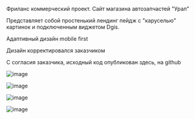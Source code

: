 Фриланс коммерческий проект. Сайт магазина автозапчастей "Урал"

Представляет собой простенький лендинг пейдж с "каруселью" картинок и подключенным виджетом Dgis.

Адаптивный дизайн mobile first

Дизайн корректировался заказчиком

С согласия заказчика, исходный код опубликован здесь, на github

![image](https://github.com/17u5h/dmitry-rogozhkin-ural/assets/102058870/f248d47b-e16e-44ac-af0c-debddb81c705)

![image](https://github.com/17u5h/dmitry-rogozhkin-ural/assets/102058870/dae2035e-f3ec-4515-9ef2-5a6edb9b1da0)

![image](https://github.com/17u5h/dmitry-rogozhkin-ural/assets/102058870/7687a2cd-4659-403b-8545-0f21b291b750)

![image](https://github.com/17u5h/dmitry-rogozhkin-ural/assets/102058870/0ba7e1c1-7d12-4cb1-8d98-ac7b5a0153ec)
